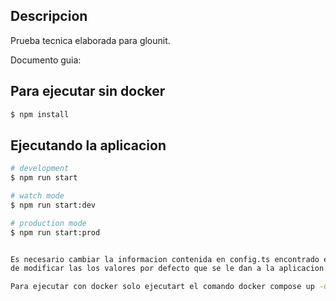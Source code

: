 ## Descripcion 

Prueba tecnica elaborada para glounit.

Documento guia:


## Para ejecutar sin docker
```bash
$ npm install
```

## Ejecutando la aplicacion

```bash
# development
$ npm run start

# watch mode
$ npm run start:dev

# production mode
$ npm run start:prod


Es necesario cambiar la informacion contenida en config.ts encontrado en el directorio src/config, esto con el fin de
de modificar las los valores por defecto que se le dan a la aplicacion.

Para ejecutar con docker solo ejecutart el comando docker compose up -d